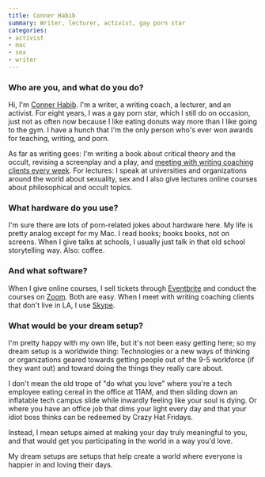 ```yaml
---
title: Conner Habib
summary: Writer, lecturer, activist, gay porn star
categories:
- activist
- mac
- sex
- writer
---
```


### Who are you, and what do you do?

Hi, I'm [Conner Habib](https://connerhabib.wordpress.com/ "Conner's website."). I'm a writer, a writing coach, a lecturer, and an activist. For eight years, I was a gay porn star, which I still do on occasion, just not as often now because I like eating donuts way more than I like going to the gym. I have a hunch that I'm the only person who's ever won awards for teaching, writing, and porn.

As far as writing goes: I'm writing a book about critical theory and the occult, revising a screenplay and a play, and [meeting with writing coaching clients every week](https://connerhabib.wordpress.com/writing-coach/ "Conner's writing coach page."). For lectures: I speak at universities and organizations around the world about sexuality, sex and I also give lectures online courses about philosophical and occult topics. 

### What hardware do you use?

I'm sure there are lots of porn-related jokes about hardware here. My life is pretty analog except for my Mac. I read books; books books, not on screens. When I give talks at schools, I usually just talk in that old school storytelling way. Also: coffee.

### And what software?

When I give online courses, I sell tickets through [Eventbrite][] and conduct the courses on [Zoom][zoom.2]. Both are easy. When I meet with writing coaching clients that don't live in LA, I use [Skype][].

### What would be your dream setup?

I'm pretty happy with my own life, but it's not been easy getting here; so my dream setup is a worldwide thing: Technologies or a new ways of thinking or organizations geared towards getting people out of the 9-5 workforce (if they want out) and toward doing the things they really care about. 

I don't mean the old trope of "do what you love" where you're a tech employee eating cereal in the office at 11AM, and then sliding down an inflatable tech campus slide while inwardly feeling like your soul is dying. Or where you have an office job that dims your light every day and that your idiot boss thinks can be redeemed by Crazy Hat Fridays. 

Instead, I mean setups aimed at making your day truly meaningful to you, and that would get you participating in the world in a way you'd love.

My dream setups are setups that help create a world where everyone is happier in and loving their days.

[zoom.2]: https://zoom.us "Video conferencing software."
[skype]: https://www.skype.com/en/ "Voice and video chat software."
[eventbrite]: https://www.eventbrite.com/ "An event-hosting service."
